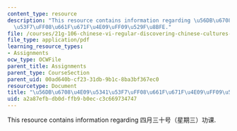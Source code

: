 ```yaml
---
content_type: resource
description: "This resource contains information regarding \u56DB\u6708\u4E09\u5341\
  \u53F7\uFF08\u661F\u671F\u4E09\uFF09\u529F\u8BFE."
file: /courses/21g-106-chinese-vi-regular-discovering-chinese-cultures-and-societies-spring-2003/a2a87efbdb0dffb9b0ecc3c669734747_MIT21G_106S03_55html.pdf
file_type: application/pdf
learning_resource_types:
- Assignments
ocw_type: OCWFile
parent_title: Assignments
parent_type: CourseSection
parent_uid: 00ad640b-cf23-31db-9b1c-8ba3bf367ec0
resourcetype: Document
title: "\u56DB\u6708\u4E09\u5341\u53F7\uFF08\u661F\u671F\u4E09\uFF09\u529F\u8BFE"
uid: a2a87efb-db0d-ffb9-b0ec-c3c669734747
---
```

This resource contains information regarding 四月三十号（星期三）功课.


